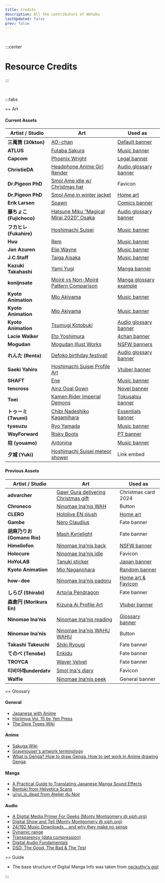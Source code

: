 ```yaml
---
title: Credits
description: All the contributors of Wotaku
lastUpdated: false
prev: false
---
```


<script setup>
import Credits from './.vitepress/theme/components/Contributors.vue'
</script>


<Credits />

<br>

:::center
# Resource Credits
:::

<br>

:::tabs

== Art 

#### Current Assets

| Artist / Studio          | Art                                                                                                                                | Used as                                                        |
| ------------------------ | ---------------------------------------------------------------------------------------------------------------------------------- | -------------------------------------------------------------- |
| **三萬筒 (30kton)**      | [AO-chan](https://www.pixiv.net/en/artworks/110412826)                                                                             | [Default banner](/faq#general)                                 |
| **ATLUS**                | [Futaba Sakura](https://megamitensei.fandom.com/wiki/Futaba_Sakura)                                                                | [Music banner](/music#utility-sites)                           |
| **Capcom**               | [Phoenix Wright](https://news.capcomusa.com/lets/browse/phoenix-wright-ace-attorney-trilogy-dev-column-2-the-art-of-the-turnabout) | [Legal banner](/websites#legal)                                |
| **ChristieDA**           | [Headphone Anime Girl Render](https://www.deviantart.com/christieda/art/Headphone-Anime-Girl-Render-611521170)                     | [Audio glossary banner](/glossary/audio#audio-file-1)          |
| **Dr.Pigeon PhD**        | [Smol Ame idle w/ Christmas hat](https://x.com/PhdPigeon/status/1869579249688231945)                                               | Favicon                                                        |
| **Dr.Pigeon PhD**        | [Smol Ame in winter jacket](https://x.com/PhdPigeon/status/1866313003119030404)                                                    | [Home art](/)                                                  |
| **Erik Larsen**          | [Spawn](https://antiheroes.fandom.com/wiki/Spawn)                                                                                  | [Comics banner](/websites#comics)                              |
| **藤ちょこ (Fujichoco)** | [Hatsune Miku “Magical Mirai 2020” Osaka](https://magicalmirai.com/2020/osaka/)                                                    | [Audio glossary banner](/glossary/audio#japanese-music-genres) |
| **フカヒレ (Fukahire)**  | [Hoshimachi Suisei](https://x.com/fuka_hire/status/1619998921757192195)                                                            | [Music banner](/qs#music)                                      |
| **Huu**                  | [Rem](https://www.pixiv.net/en/artworks/79939625)                                                                                  | [Music banner](/music#radio)                                   |
| **Jan Azuren**           | [Elie Wayne](https://www.pixiv.net/en/artworks/98768157)                                                                           | [Music banner](/music#info-sites)                              |
| **J.C.Staff**            | [Taiga Aisaka](https://donmai.moe/posts/8290230)                                                                                   | [Music banner](/music#pc)                                      |
| **Kazuki Takahashi**     | [Yami Yugi](https://www.zerochan.net/7739)                                                                                         | [Manga banner](/qs#manga)                                      |
| **konijnsate**           | [Moiré vs Non-Moiré Pattern Comparison](https://tips.clip-studio.com/en-us/articles/3489)                                          | [Manga glossary example](/glossary/manga#artist-side)          |
| **Kyoto Animation**      | [Mio Akiyama](https://yande.re/post/show/255575)                                                                                   | [Music banner](/music#communities)                             |
| **Kyoto Animation**      | [Mio Akiyama](https://konachan.net/post/show/49838)                                                                                | [Music banner](/music#phone)                                   |
| **Kyoto Animation**      | [Tsumugi Kotobuki](https://konachan.com/post/show/169507)                                                                          | [Audio glossary banner](/glossary/audio#basic-terms)           |
| **Lacie Walker**         | [Eto Yoshimura](https://www.zerochan.net/1880948)                                                                                  | [4chan banner](/qs#_4chan)                                     |
| **Mogudan**              | [Mogudan Illust Works](https://www.fakku.net/hentai/mogudan-illust-works-english)                                                  | [NSFW banners](/nsfw)                                          |
| **れんた (Renta)**       | [Defoko birthday festival!](https://www.pixiv.net/en/artworks/41424418)                                                            | [Audio glossary banner](/glossary/audio#hardware-1)            |
| **Saeki Yahiro**         | [Hoshimachi Suisei Profile Art](https://hololive.hololivepro.com/en/talents/hoshimachi-suisei/)                                    | [Vtuber banner](/misc#vtuber)                                  |
| **SHAFT**                | [Ene](https://kagerouproject.fandom.com/wiki/Ene#Anime)                                                                            | [Music banner](/music#download)                                |
| **tencross**             | [Ainz Ooal Gown](https://vsbattles.fandom.com/wiki/Ainz_Ooal_Gown)                                                                 | [Novel banner](/websites#novels)                               |
| **Toei**                 | [Kamen Rider Imperial Demons](https://www.deviantart.com/stainrender/art/Kamen-Rider-Imperial-Demons-Render-1025700355)            | [Tokusatsu banner](/websites#tokusatsu)                        |
| **トゥーミ (Twumi)**     | [Chibi Nadeshiko Kagamihara](https://www.pixiv.net/en/artworks/67505931)                                                           | [Essentials banner](/qs#essentials)                            |
| **tyasuzu**              | [Ryo Yamada](https://www.pixiv.net/en/artworks/104004187)                                                                          | [Music banner](/music#stream)                                  |
| **WayForward**           | [Risky Boots](https://shantae.fandom.com/wiki/Risky_Boots)                                                                         | [PT banner](/websites#private-trackers)                        |
| **柱 (youamo)**          | [Antonina](https://42lab-us.sunborngame.com/index)                                                                                 | [Music banner](/music#server)                                  |
| **夕城 (Yuki)**          | [Hoshimachi Suisei meteor shower](https://xfolio.jp/en/portfolio/yukiyasa1/works/3491276)                                          | Link embed                                                     |


#### Previous Assets

| Artist / Studio             | Art                                                                                                | Used as             |
| --------------------------- | -------------------------------------------------------------------------------------------------- | ------------------- |
| **advarcher**               | [Gawr Gura delivering Christmas gift](https://www.pixiv.net/en/artworks/114538066)                 | Christmas card 2024 |
| **Chroneco**                | [Ninomae Ina’nis WAH](https://www.chroneco.moe/)                                                   | Button              |
| **CLERO**                   | [Hololive EN plush](https://x.com/CLERO_ART/status/1788894299007971680)                            | [Home art](/)            |
| **Gambe**                   | [Nero Claudius](https://www.pixiv.net/en/artworks/78042247)                                        | Fate banner         |
| **胡麻乃りお (Gomano Rio)** | [Mash Kyrielight](https://www.pixiv.net/en/artworks/61127636)                                      | Fate banner         |
| **Himeliofon**              | [Ninomae Ina’nis back](https://x.com/hmlf_/status/1581015485524545536)                             | [NSFW banner](/nsfw)         |
| **Holocure**                | [Ninomae Ina’nis idle](https://store.steampowered.com/app/2420510/HoloCure__Save_the_Fans/)        | Favicon             |
| **HoYoLAB**                 | [Tanuki sticker](https://genshin-impact.fandom.com/wiki/Bake-Danuki)                               | [Japan banner](/japan/culture)        |
| **Kyoto Animation**         | [Mio Naganohara](https://www.zerochan.net/520314)                                                  | [Random banner](/misc#fun-sites)       |
| **how-dee**                 | [Ninomae Ina’nis padoru](https://www.reddit.com/r/Padoru/comments/iu6jvx/ninomae_inanis_hololive/) | [Home art & Favicon](/)  |
| **しらび (Shirabi)**        | [Artoria Pendragon](https://www.pixiv.net/en/artworks/60495690)                                    | Fate banner         |
| **森倉円 (Morikura En)**    | [Kizuna Ai Profile Art](https://en.namu.wiki/w/%ED%82%A4%EC%A6%88%EB%82%98%20%EC%95%84%EC%9D%B4)   | [Vtuber banner](/misc#vtuber)       |
| **Ninomae Ina’nis**         | [Ninomae Ina’nis reading](https://x.com/ninomaeinanis/status/1340047328963510273)                  | [Glossary banner](/glossary/general)     |
| **Ninomae Ina’nis**         | [Ninomae Ina’nis WAHU WAHU](https://x.com/ninomaeinanis/status/1652829909218373632)                | Button              |
| **Takashi Takeuchi**        | [Shiki Ryougi](https://danbooru.donmai.us/posts/2671155)                                           | Fate banner         |
| **てのべ (Tenobe)**         | [Enkidu](https://www.pixiv.net/en/artworks/67902495)                                               | Fate banner         |
| **TROYCA**                  | [Waver Velvet](https://yande.re/post/show/551600)                                                  | Fate banner         |
| **티비아래underdatv**       | [Smol Ina's diary](https://x.com/underdatv/status/1790765775349072046)                             | Favicon             |
| **Walfie**                  | [Ninomae Ina’nis peek](https://x.com/ninomaeinanis/status/1339282161715691521)                     | General banner      |


== Glossary

#### General
- [Japanese with Anime](https://www.japanesewithanime.com/)
- [Horimiya Vol. 15 by Yen Press](https://yenpress.com/titles/9781975324735-horimiya-vol-15)
- [The Dere Types Wiki](https://the-dere-types.fandom.com/wiki/The_Dere_Types_Wiki)

#### Anime
- [Sakuga Wiki](https://sakuga.fandom.com/wiki/Sakuga_Wiki)
- [Graymouser's artwork terminology](https://itamejihada.net/terminology/artwork.html)
- [What is Genga? How to draw Genga. How to get work in Anime drawing Genga](https://www.youtube.com/watch?v=iOB7t6KtIFE)

#### Manga
- [A Practical Guide to Translating Japanese Manga Sound Effects](https://nomansguy.wordpress.com/2023/02/04/translating-manga-sfx-guide-part-1/)
- [Bentoki from Helvetica Scans](https://www.mangaupdates.com/group/nztl66c/helvetica-scans)
- [u/rui_is_dead from Atelier du Noir](https://old.reddit.com/r/manga/comments/tc90d8/guys_can_you_explain_the_process_of/)

#### Audio

- [A Digital Media Primer For Geeks (Monty Montgomery @ xiph.org)](https://youtu.be/FG9jemV1T7I)
- [Digital Show and Tell (Monty Montgomery @ xiph.org)](https://youtu.be/cIQ9IXSUzuM)
- [24/192 Music Downloads... and why they make no sense](https://people.xiph.org/~xiphmont/demo/neil-young.html)
- [Dynamic range](https://en.wikipedia.org/wiki/Dynamic_range#:~:text=The%2016-bit%20compact%20disc,response%20of%20the%20human%20ear)
- [Transparency (data compression)](https://en.wikipedia.org/wiki/Transparency_(data_compression))
- [Digital Audio Fundamentals](https://www.youtube.com/playlist?list=PLbqhA-NKGP6B6V_AiS-jbvSzdd7nbwwCw)
- [DSD: The Good, The Bad & The Test](https://youtu.be/eu5I-z7f6is)

== Guide

- The base structure of Digital Manga Info was taken from [neckothy's gist](https://gist.github.com/neckothy/6654f928fef87529646df3799f5e555a)

:::
